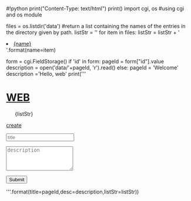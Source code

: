 #!python
print("Content-Type: text/html")
print()
import cgi, os #using cgi and os module

files = os.listdir('data') #return a list containing the names of the entries in the directory given by path.
listStr = ''
for item in files:
    listStr = listStr + '<li><a href="index.py?id={name}">{name}</a></li>'.format(name=item)

form = cgi.FieldStorage()
if 'id' in form:
    pageId = form["id"].value
    description = open('data/'+pageId, 'r').read()
else:
    pageId = 'Welcome'
    description ='Hello, web'
print('''
<!doctype html>
<html>
<head>
  <title>WEB1 - Welcome</title>
  <meta charset="utf-8">
</head>
<body>
  <h1><a href="index.py">WEB</a></h1>
  <ol>
    {listStr}
  </ol>
  <a href='create.py'>create</a>
<form action='process_create.py' method='post'>
    <p><input type='text' name='title' placeholder='title'></p>
    <p><textarea rows='4' name="description" placeholder='description'></textarea></p>
    <p><input type="submit"></p>
</form>
</body>
</html>
'''.format(title=pageId,desc=description,listStr=listStr))